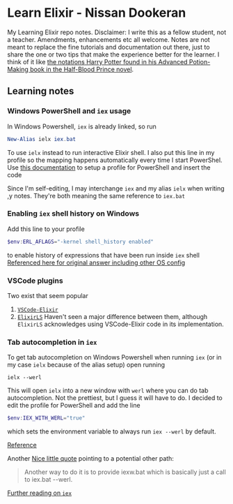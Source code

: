 # Learn Elixir - Nissan Dookeran

My Learning Elixir repo notes. Disclaimer: I write this as a fellow student, not a teacher. Amendments, enhancements etc all welcome. Notes are not meant to replace the fine tutorials and documentation out there, just to share the one or two tips that make the experience better for the learner. I think of it like [the notations Harry Potter found in his Advanced Potion-Making book in the Half-Blood Prince novel](https://harrypotter.fandom.com/wiki/Severus_Snape%27s_copy_of_Advanced_Potion-Making).

## Learning notes

### Windows PowerShell and `iex` usage

In Windows Powershell, `iex` is already linked, so run

```PowerShell
New-Alias ielx iex.bat
```

To use `ielx` instead to run interactive Elixir shell. I also put this line in my profile so the mapping happens automatically every time I start PowerShel. 
Use [this documentation](https://docs.microsoft.com/en-us/powershell/module/microsoft.powershell.core/about/about_profiles?view=powershell-6) to setup a profile for PowerShell and insert the code

Since I'm self-editing, I may interchange `iex` and my alias `ielx` when writing ,y notes. They're both meaning the same reference to `iex.bat`

### Enabling `iex` shell history on Windows
Add this line to your profile
```PowerShell
$env:ERL_AFLAGS="-kernel shell_history enabled"
```

to enable history of expressions that have been run inside `iex` shell [Referenced here for original answer including other OS config](https://stackoverflow.com/questions/45405070/how-do-i-save-iex-history)

### VSCode plugins

Two exist that seem popular

1. [`VSCode-Elixir`](https://marketplace.visualstudio.com/items?itemName=mjmcloug.vscode-elixir)
2. [`ElixirLS`](https://github.com/JakeBecker/vscode-elixir-ls)
   Haven't seen a major difference between them, although `ElixirLS` acknowledges using VSCode-Elixir code in its implementation.

### Tab autocompletion in `iex`

To get tab autocompletion on Windows Powershell when running `iex` (or in my case `ielx` because of the alias setup) open running

```
ielx --werl
```

This will open `ielx` into a new window with `werl` where you can do tab autocompletion. Not the prettiest, but I guess it will have to do.
I decided to edit the profile for PowerShell and add the line

```PowerShell
$env:IEX_WITH_WERL="true"
```

which sets the environment variable to always run `iex --werl` by default.

[Reference](https://elixirforum.com/t/running-a-mix-application-in-iex-with-the-werl-option/4686)

Another [Nice little quote](https://github.com/elixir-lang/elixir/issues/2682) pointing to a potential other path:

> Another way to do it is to provide iexw.bat which is basically just a call to iex.bat --werl.

[Further reading on `iex`](https://hexdocs.pm/iex/IEx.html)

